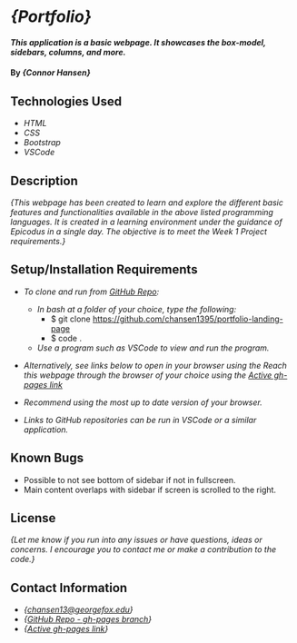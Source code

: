 # _{Portfolio}_

#### _This application is a basic webpage. It showcases the box-model, sidebars, columns, and more._

#### By _**{Connor Hansen}**_

## Technologies Used

- _HTML_
- _CSS_
- _Bootstrap_
- _VSCode_

## Description

_{This webpage has been created to learn and explore the different basic features and functionalities available in the above listed programming languages. It is created in a learning environment under the guidance of Epicodus in a single day. The objective is to meet the Week 1 Project requirements.}_

## Setup/Installation Requirements

- _To clone and run from [GitHub Repo](https://github.com/chansen1395/portfolio-landing-page):_

  - _In bash at a folder of your choice, type the following:_
    - $ git clone https://github.com/chansen1395/portfolio-landing-page
    - $ code .
  - _Use a program such as VSCode to view and run the program._

- _Alternatively, see links below to open in your browser using the Reach this webpage through the browser of your choice using the [Active gh-pages link](https://chansen1395.github.io/portfolio-landing-page/)_
- _Recommend using the most up to date version of your browser._
- _Links to GitHub repositories can be run in VSCode or a similar application._

## Known Bugs

- Possible to not see bottom of sidebar if not in fullscreen.
- Main content overlaps with sidebar if screen is scrolled to the right.

## License

_{Let me know if you run into any issues or have questions, ideas or concerns. I encourage you to contact me or make a contribution to the code.}_

## Contact Information

- _{<chansen13@georgefox.edu>}_
- _{[GitHub Repo - gh-pages branch](https://github.com/chansen1395/portfolio-landing-page/tree/gh-pages)}_
- _{[Active gh-pages link](https://chansen1395.github.io/portfolio-landing-page/)}_
